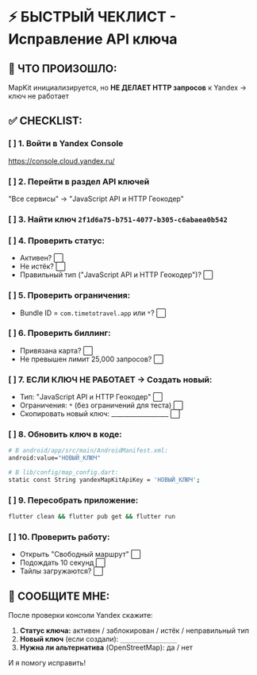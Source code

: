 # ⚡ БЫСТРЫЙ ЧЕКЛИСТ - Исправление API ключа

## 🎯 ЧТО ПРОИЗОШЛО:
MapKit инициализируется, но **НЕ ДЕЛАЕТ HTTP запросов** к Yandex → ключ не работает

## ✅ CHECKLIST:

### [ ] 1. Войти в Yandex Console
https://console.cloud.yandex.ru/

### [ ] 2. Перейти в раздел API ключей
"Все сервисы" → "JavaScript API и HTTP Геокодер"

### [ ] 3. Найти ключ `2f1d6a75-b751-4077-b305-c6abaea0b542`

### [ ] 4. Проверить статус:
- Активен? ⬜
- Не истёк? ⬜
- Правильный тип ("JavaScript API и HTTP Геокодер")? ⬜

### [ ] 5. Проверить ограничения:
- Bundle ID = `com.timetotravel.app` или `*`? ⬜

### [ ] 6. Проверить биллинг:
- Привязана карта? ⬜
- Не превышен лимит 25,000 запросов? ⬜

### [ ] 7. ЕСЛИ КЛЮЧ НЕ РАБОТАЕТ → Создать новый:
- Тип: "JavaScript API и HTTP Геокодер" ⬜
- Ограничения: `*` (без ограничений для теста) ⬜
- Скопировать новый ключ: __________________ ⬜

### [ ] 8. Обновить ключ в коде:
```bash
# В android/app/src/main/AndroidManifest.xml:
android:value="НОВЫЙ_КЛЮЧ"

# В lib/config/map_config.dart:
static const String yandexMapKitApiKey = 'НОВЫЙ_КЛЮЧ';
```

### [ ] 9. Пересобрать приложение:
```bash
flutter clean && flutter pub get && flutter run
```

### [ ] 10. Проверить работу:
- Открыть "Свободный маршрут" ⬜
- Подождать 10 секунд ⬜
- Тайлы загружаются? ⬜

## 📝 СООБЩИТЕ МНЕ:

После проверки консоли Yandex скажите:
1. **Статус ключа:** активен / заблокирован / истёк / неправильный тип
2. **Новый ключ** (если создали): `________________`
3. **Нужна ли альтернатива** (OpenStreetMap): да / нет

И я помогу исправить!
